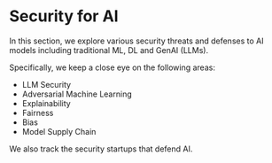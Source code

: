 # Security for AI
In this section, we explore various security threats and defenses to AI models including traditional ML, DL and GenAI (LLMs).

Specifically, we keep a close eye on the following areas:
* LLM Security
* Adversarial Machine Learning
* Explainability
* Fairness
* Bias
* Model Supply Chain

We also track the security startups that defend AI.
